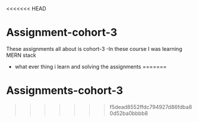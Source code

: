 <<<<<<< HEAD
# Assignment-cohort-3
These assignments all about is cohort-3 
-In these course I was learning MERN stack 
- what ever thing i learn and solving the assignments 
=======
# Assignments-cohort-3
>>>>>>> f5dead8552ffdc794927d86fdba80d52ba0bbbb8
